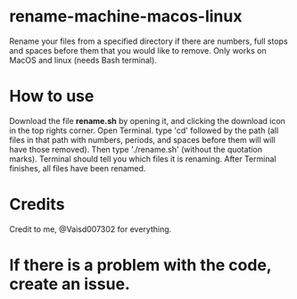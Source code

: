 # rename-machine-macos-linux
Rename your files from a specified directory if there are numbers, full stops and spaces before them that you would like to remove. Only works on MacOS and linux (needs Bash terminal).
# **How to use**
Download the file **rename.sh** by opening it, and clicking the download icon in the top rights corner.
Open Terminal. type 'cd' followed by the path (all files in that path with numbers, periods, and spaces before them will will have those removed).
Then type './rename.sh' (without the quotation marks). Terminal should tell you which files it is renaming.
After Terminal finishes, all files have been renamed.
# **Credits**
Credit to me, @Vaisd007302 for everything.

# If there is a problem with the code, create an issue.
